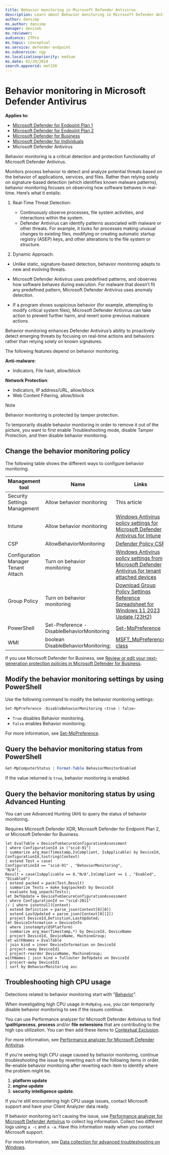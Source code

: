 ```yaml
---
title: Behavior monitoring in Microsoft Defender Antivirus
description: Learn about Behavior monitoring in Microsoft Defender Antivirus and Defender for Endpoint.
author: dansimp
ms.author: dansimp
manager: deniseb
ms.reviewer:
audience: ITPro
ms.topic: conceptual
ms.service: defender-endpoint
ms.subservice: ngp
ms.localizationpriority: medium
ms.date: 02/29/2024
search.appverid: met150
---
```


# Behavior monitoring in Microsoft Defender Antivirus

**Applies to:**

- [Microsoft Defender for Endpoint Plan 1](microsoft-defender-endpoint.md)
- [Microsoft Defender for Endpoint Plan 2](microsoft-defender-endpoint.md)
- [Microsoft Defender for Business](https://www.microsoft.com/security/business/endpoint-security/microsoft-defender-business)
- [Microsoft Defender for Individuals](https://www.microsoft.com/microsoft-365/microsoft-defender-for-individuals)
- Microsoft Defender Antivirus

Behavior monitoring is a critical detection and protection functionality of Microsoft Defender Antivirus.

Monitors process behavior to detect and analyze potential threats based on the behavior of applications, services, and files. Rather than relying solely on signature-based detection (which identifies known malware patterns), behavior monitoring focuses on observing how software behaves in real-time. Here’s what it entails:

1. Real-Time Threat Detection:
   - Continuously observe processes, file system activities, and interactions within the system.
   - Defender Antivirus can identify patterns associated with malware or other threats. For example, it looks for processes making unusual changes to existing files, modifying or creating automatic startup registry (ASEP) keys, and other alterations to the file system or structure.

2. Dynamic Approach:

- Unlike static, signature-based detection, behavior monitoring adapts to new and evolving threats.

- Microsoft Defender Antivirus uses predefined patterns, and observes how software behaves during execution.  For malware that doesn’t fit any predefined pattern, Microsoft Defender Antivirus uses anomaly detection.

- If a program shows suspicious behavior (for example, attempting to modify critical system files), Microsoft Defender Antivirus can take action to prevent further harm, and revert some previous malware actions.

Behavior monitoring enhances Defender Antivirus’s ability to proactively detect emerging threats by focusing on real-time actions and behaviors rather than relying solely on known signatures.

The following features depend on behavior monitoring.

**Anti-malware**:

- Indicators, File hash, allow/block

**Network Protection**:

- Indicators, IP address/URL, allow/block
- Web Content Filtering, allow/block

> [!NOTE]
> Behavior monitoring is protected by tamper protection.

To temporarily disable behavior monitoring in order to remove it out of the picture, you want to first enable Troubleshooting mode, disable Tamper Protection, and then disable behavior monitoring.

## Change the behavior monitoring policy

The following table shows the different ways to configure behavior monitoring.

| Management tool | Name | Links |
|---|---|---|
| Security Settings Management | Allow behavior monitoring | This article |
| Intune |  Allow behavior monitoring | [Windows Antivirus policy settings for Microsoft Defender Antivirus for Intune](/mem/intune/protect/antivirus-microsoft-defender-settings-windows#real-time-protection) |
| CSP | AllowBehaviorMonitoring | [Defender Policy CSP](/mem/intune/protect/antivirus-microsoft-defender-settings-windows#real-time-protection)   |
| Configuration Manager Tenant Attach | Turn on behavior monitoring | [Windows Antivirus policy settings from Microsoft Defender Antivirus for tenant attached devices](/mem/intune/protect/antivirus-microsoft-defender-settings-windows-tenant-attach#real-time-protection) |
| Group Policy | Turn on behavior monitoring | [Download Group Policy Settings Reference Spreadsheet for Windows 11 2023 Update (23H2)](https://www.microsoft.com/download/details.aspx?id=105668)   |
| PowerShell | Set-Preference -DisableBehaviorMonitoring | [Set-MpPreference](/powershell/module/defender/set-mppreference#-disablebehaviormonitoring) |
| WMI | boolean  DisableBehaviorMonitoring;  | [MSFT\_MpPreference class](/previous-versions/windows/desktop/defender/msft-mppreference) |

If you use Microsoft Defender for Business, see [Review or edit your next-generation protection policies in Microsoft Defender for Business](/defender-business/mdb-next-generation-protection).

## Modify the behavior monitoring settings by using PowerShell

Use the following command to modify the behavior monitoring settings:

```powershell
Set-MpPreference -DisableBehaviorMonitoring <true | false>
```

- `True` disables Behavior monitoring.
- `False` enables Behavior monitoring.

For more information, see [Set-MpPreference](/powershell/module/defender/set-mppreference#-disablebehaviormonitoring).

## Query the behavior monitoring status from PowerShell

```powershell
Get-MpComputerStatus | Format-Table BehaviorMonitorEnabled
```

If the value returned is `true`, behavior monitoring is enabled.

## Query the behavior monitoring status by using Advanced Hunting

You can use Advanced Hunting (AH) to query the status of behavior monitoring.

Requires Microsoft Defender XDR, Microsoft Defender for Endpoint Plan 2, or Microsoft Defender for Business.

```kusto
let EvalTable = DeviceTvmSecureConfigurationAssessment
| where ConfigurationId in ("scid-91")
| summarize arg_max(Timestamp,IsCompliant, IsApplicable) by DeviceId, ConfigurationId,tostring(Context)
| extend Test = case(
ConfigurationId == "scid-91" , "BehaviorMonitoring",
"N/A"),
Result = case(IsApplicable == 0,"N/A",IsCompliant == 1 , "Enabled", "Disabled")
| extend packed = pack(Test,Result)
| summarize Tests = make_bag(packed) by DeviceId
| evaluate bag_unpack(Tests);
let DefUpdate = DeviceTvmSecureConfigurationAssessment
| where ConfigurationId == "scid-2011"
// | where isnotnull(Context)
| extend Definition = parse_json(Context[0][0])
| extend LastUpdated = parse_json(Context[0][2])
| project DeviceId,Definition,LastUpdated;
let DeviceInformation = DeviceInfo
| where isnotempty(OSPlatform)
| summarize arg_max(Timestamp,*) by DeviceId, DeviceName
| project DeviceId, DeviceName, MachineGroup;
let withNames = EvalTable
| join kind = inner DeviceInformation on DeviceId
| project-away DeviceId1
| project-reorder DeviceName, MachineGroup;
withNames | join kind = fullouter DefUpdate on DeviceId
| project-away DeviceId1
| sort by BehaviorMonitoring asc
```

## Troubleshooting high CPU usage

Detections related to behavior monitoring start with "[Behavior](/microsoft-365/security/defender/malware-naming#type)".

When investigating high CPU usage in `MsMpEng.exe`, you can temporarily disable behavior monitoring to see if the issues continue.

You can use Performance analyzer for Microsoft Defender Antivirus to find **\path\process**, **process** and/or **file extensions** that are contributing to the high cpu utilization. You can then add these items to [Contextual Exclusion](configure-contextual-file-folder-exclusions-microsoft-defender-antivirus.md).

For more information, see [Performance analyzer for Microsoft Defender Antivirus](tune-performance-defender-antivirus.md).

If you're seeing high CPU usage caused by behavior monitoring, continue troubleshooting the issue by reverting each of the following items in order. Re-enable behavior monitoring after reverting each item to identify where the problem might be.

1. **platform update**
2. **engine update**
3. **security intelligence update**.

If you're still encountering high CPU usage issues, contact Microsoft support and have your Client Analyzer data ready.

If behavior monitoring isn't causing the issue, use [Performance analyzer for Microsoft Defender Antivirus](tune-performance-defender-antivirus.md) to collect log information. Collect two different logs using `a -c` and `a -a`. Have this information ready when you contact Microsoft support.

For more information, see [Data collection for advanced troubleshooting on Windows](data-collection-analyzer.md).
